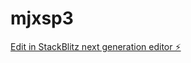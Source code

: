 # mjxsp3

[Edit in StackBlitz next generation editor ⚡️](https://stackblitz.com/~/github.com/qccfatema/mjxsp3)